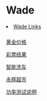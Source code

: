 # Wade
<li><a href="#WadeLinks">Wade Links</a></li>
<h3 id="user-content-WadeLinks"></h3>


<!-- 黄金价格 -->
<a href="http://www.icbc.com.cn/ICBCDynamicSite/Charts/AccGold.aspx?dataType=0&dataId=901&" rel="nofollow">黄金价格</a><br>
<!-- 彩票结果 -->
<a href="http://www.ruidengkeji.com/inst/TC64.pdf" rel="nofollow">彩票结果</a><br>
<!-- 智能洗车 -->
<a href="http://cloud.cheyujia.cn/wechat/login/index" rel="nofollow">智能洗车</a><br>
<!-- 永辉超市 -->
<span id=stock_sh601933><a href=https://finance.sina.com.cn/realstock/company/sh601933/nc.shtml class="keyword" target=_blank data-sudaclick="content_marketkeywords_p">永辉超市</a></span><span id=quote_sh601933></span>
<!-- 功率测试说明书 -->
<a href="http://www.ruidengkeji.com/inst/TC64.pdf" rel="nofollow">功率测试说明</a><br>


<!-- 永辉超市 股票脚步 -->
<link href="//n3.sinaimg.cn/tech/66ceb6d9/20180608/stock.css" rel="stylesheet" type="text/css" />
<script language="JavaScript" id="hq_data_id" src="//hq.sinajs.cn/list=sh601933" charset="gbk"></script>
<script language="JavaScript" src="//finance.sina.com.cn/other/src/stock_v4.js" charset="utf-8"></script>
		
<script language="JavaScript">
var strCode = "sh601933";
show_quote(strCode,"stock");
</script>

